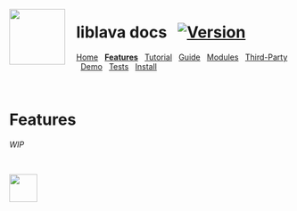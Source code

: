 <a href="https://git.io/liblava"><img align="left" src="https://github.com/liblava.png" width="100" style="margin:0px 20px 0px 0px"></a>

# liblava docs &nbsp; [![Version](https://img.shields.io/badge/Version-0.6.2-blue)](https://git.io/liblava)

[Home](README.md) &nbsp; **[Features](Features.md)** &nbsp; [Tutorial](Tutorial.md) &nbsp; [Guide](Guide.md) &nbsp; [Modules](Modules.md) &nbsp; [Third-Party](Third-Party.md) &nbsp; [Demo](Demo.md) &nbsp; [Tests](Tests.md) &nbsp; [Install](Install.md)

<br />

# Features

*WIP*

<br />

<a href="https://git.io/liblava"><img src="https://github.com/liblava.png" width="50"></a>
